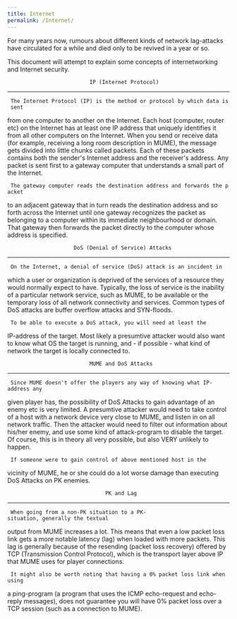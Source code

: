 ```yaml
---
title: Internet
permalink: /Internet/
---
```


For many years now, rumours about different kinds of network lag-attacks
have circulated for a while and died only to be revived in a year or so.

This document will attempt to explain some concepts of internetworking
and Internet security.

`                          IP (Internet Protocol)`

------------------------------------------------------------------------

` The Internet Protocol (IP) is the method or protocol by which data is sent`

from one computer to another on the Internet. Each host (computer,
router etc) on the Internet has at least one IP address that uniquely
identifies it from all other computers on the Internet. When you send or
receive data (for example, receiving a long room description in MUME),
the message gets divided into little chunks called packets. Each of
these packets contains both the sender's Internet address and the
receiver's address. Any packet is sent first to a gateway computer that
understands a small part of the Internet.

` The gateway computer reads the destination address and forwards the packet`

to an adjacent gateway that in turn reads the destination address and so
forth across the Internet until one gateway recognizes the packet as
belonging to a computer within its immediate neighbourhood or domain.
That gateway then forwards the packet directly to the computer whose
address is specified.

`                     DoS (Denial of Service) Attacks`

------------------------------------------------------------------------

` On the Internet, a denial of service (DoS) attack is an incident in`

which a user or organization is deprived of the services of a resource
they would normally expect to have. Typically, the loss of service is
the inability of a particular network service, such as MUME, to be
available or the temporary loss of all network connectivity and
services. Common types of DoS attacks are buffer overflow attacks and
SYN-floods.

` To be able to execute a DoS attack, you will need at least the`

IP-address of the target. Most likely a presumtive attacker would also
want to know what OS the target is running, and - if possible - what
kind of network the target is locally connected to.

`                          MUME and DoS Attacks`

------------------------------------------------------------------------

` Since MUME doesn't offer the players any way of knowing what IP-address any`

given player has, the possibility of DoS Attacks to gain advantage of an
enemy etc is very limited. A presumtive attacker would need to take
control of a host with a network device very close to MUME, and listen
in on all network traffic. Then the attacker would need to filter out
information about his/her enemy, and use some kind of attack-program to
disable the target. Of course, this is in theory all very possible, but
also VERY unlikely to happen.

` If someone were to gain control of above mentioned host in the `

vicinity of MUME, he or she could do a lot worse damage than executing
DoS Attacks on PK enemies.

`                               PK and Lag`

------------------------------------------------------------------------

` When going from a non-PK situation to a PK-situation, generally the textual`

output from MUME increases a lot. This means that even a low packet loss
link gets a more notable latency (lag) when loaded with more packets.
This lag is generally because of the resending (packet loss recovery)
offered by TCP (Transmission Control Protocol), which is the transport
layer above IP that MUME uses for player connections.

` It might also be worth noting that having a 0% packet loss link when using`

a ping-program (a program that uses the ICMP echo-request and echo-reply
messages), does not guarantee you will have 0% packet loss over a TCP
session (such as a connection to MUME).
